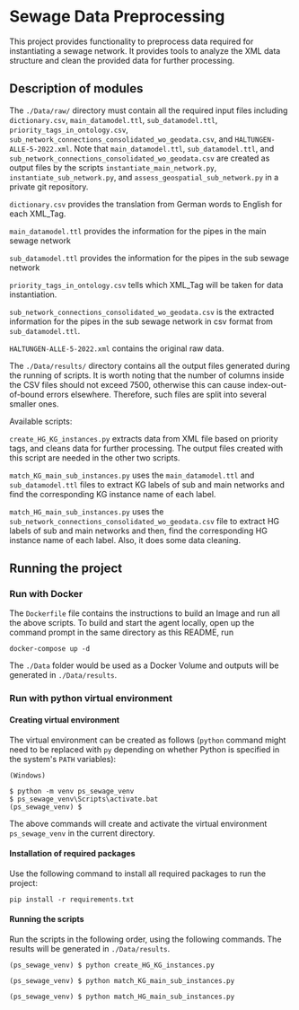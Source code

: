 # **Sewage Data Preprocessing**

This project provides functionality to preprocess data required for instantiating a sewage network. It provides tools to analyze the XML data structure and clean the provided data for further processing.

## **Description of modules**

The `./Data/raw/` directory must contain all the required input files including `dictionary.csv`, `main_datamodel.ttl`, `sub_datamodel.ttl`, `priority_tags_in_ontology.csv`, `sub_network_connections_consolidated_wo_geodata.csv`, and `HALTUNGEN-ALLE-5-2022.xml`. Note that `main_datamodel.ttl`, `sub_datamodel.ttl`, and `sub_network_connections_consolidated_wo_geodata.csv` are created as output files by the scripts `instantiate_main_network.py`, `instantiate_sub_network.py`, and `assess_geospatial_sub_network.py` in a private git repository.

`dictionary.csv` provides the translation from German words to English for each XML_Tag. 

`main_datamodel.ttl` provides the information for the pipes in the main sewage network

`sub_datamodel.ttl` provides the information for the pipes in the sub sewage network

`priority_tags_in_ontology.csv` tells which XML_Tag will be taken for data instantiation.

`sub_network_connections_consolidated_wo_geodata.csv` is the extracted information for the pipes in the sub sewage network in csv format from `sub_datamodel.ttl`.

`HALTUNGEN-ALLE-5-2022.xml` contains the original raw data.

The `./Data/results/` directory contains all the output files generated during the running of scripts. It is worth noting that the number of columns inside the CSV files should not exceed 7500, otherwise this can cause index-out-of-bound errors elsewhere. Therefore, such files are split into several smaller ones.

Available scripts:

`create_HG_KG_instances.py` extracts data from XML file based on priority tags, and cleans data for further processing. The output files created with this script are needed in the other two scripts.

`match_KG_main_sub_instances.py` uses the `main_datamodel.ttl` and `sub_datamodel.ttl` files to extract KG labels of sub and main networks and find the corresponding KG instance name of each label.

`match_HG_main_sub_instances.py` uses the `sub_network_connections_consolidated_wo_geodata.csv` file to extract HG labels of sub and main networks and then, find the corresponding HG instance name of each label.
Also, it does some data cleaning.


## **Running the project**


### **Run with Docker**
The `Dockerfile` file contains the instructions to build an Image and run all the above scripts. To build and start the agent locally, open up the command prompt in the same directory as this README, run

`docker-compose up -d`

The `./Data` folder would be used as a Docker Volume and outputs will be generated in `./Data/results`.

### **Run with python virtual environment**

#### **Creating virtual environment**

The virtual environment can be created as follows (`python` command might need to be replaced with `py` depending on whether Python is specified in the system's `PATH` variables):

`(Windows)`

```
$ python -m venv ps_sewage_venv
$ ps_sewage_venv\Scripts\activate.bat
(ps_sewage_venv) $
```

The above commands will create and activate the virtual environment `ps_sewage_venv` in the current directory.

#### **Installation of required packages**

Use the following command to install all required packages to run the project:

`pip install -r requirements.txt`

#### **Running the scripts**

Run the scripts in the following order, using the following commands. The results will be generated in `./Data/results`.


```
(ps_sewage_venv) $ python create_HG_KG_instances.py 

(ps_sewage_venv) $ python match_KG_main_sub_instances.py

(ps_sewage_venv) $ python match_HG_main_sub_instances.py
```
